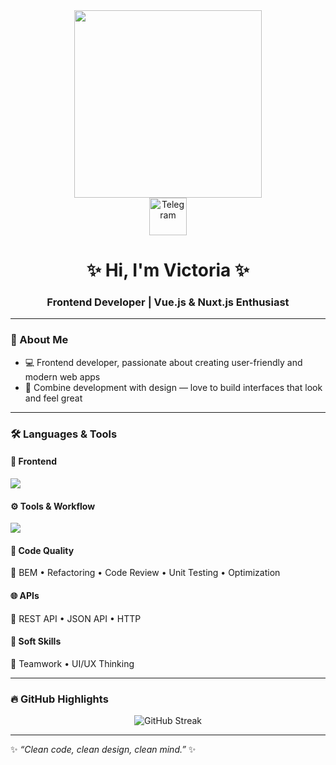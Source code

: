 <div id="header" align="center">
  <img src="https://media3.giphy.com/media/L1R1tvI9svkIWwpVYr/giphy.gif?cid=790b7611d259368a108bcdc611c94385b6f063232ca70067&rid=giphy.gif&ct=g" width="300"/>
  
  <div id="badges" align="center">
    <a href="https://t.me/vvztvv">
      <img src="https://img.icons8.com/clouds/100/telegram-app.png" width="60" alt="Telegram"/>
    </a>
  </div>
</div>

<h1 align="center">✨ Hi, I'm Victoria ✨</h1>
<h3 align="center">Frontend Developer | Vue.js & Nuxt.js Enthusiast</h3>

---

### 🚀 About Me  
- 💻 Frontend developer, passionate about creating user-friendly and modern web apps  
- 🎨 Combine development with design — love to build interfaces that look and feel great  

---

### 🛠️ Languages & Tools  

#### 🎨 Frontend
<p>
  <img src="https://skillicons.dev/icons?i=vue,react,ts,js,html,css,scss,bootstrap,tailwind" />
</p>

#### ⚙️ Tools & Workflow
<p>
  <img src="https://skillicons.dev/icons?i=git,webpack,postman" />
</p>

#### 📐 Code Quality
<p>
  🔹 BEM • Refactoring • Code Review • Unit Testing • Optimization
</p>

#### 🌐 APIs
<p>
  🔹 REST API • JSON API • HTTP
</p>

#### 🤝 Soft Skills
<p>
  🔹 Teamwork • UI/UX Thinking
</p>

---

### 🔥 GitHub Highlights  
<p align="center">
  <img src="https://github-readme-streak-stats.herokuapp.com?user=finira66&theme=tokyonight&hide_border=true" alt="GitHub Streak"/>
</p>

---

✨ _“Clean code, clean design, clean mind.”_ ✨

